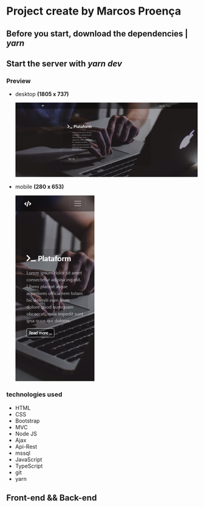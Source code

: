 # Project create by Marcos Proença

## Before you start, download the dependencies | **_yarn_**

## Start the server with **_yarn dev_**

### Preview

-  desktop **(1805 x 737)**

   ![desktop](./.github/desktop-1805x737.png)

-  mobile **(280 x 653)**

   ![mobile](./.github/mobile-280x653.png)

### **technologies used**

-  HTML
-  CSS
-  Bootstrap
-  MVC
-  Node JS
-  Ajax
-  Api-Rest
-  mssql
-  JavaScript
-  TypeScript
-  git
-  yarn

## **Front-end** && **Back-end**

